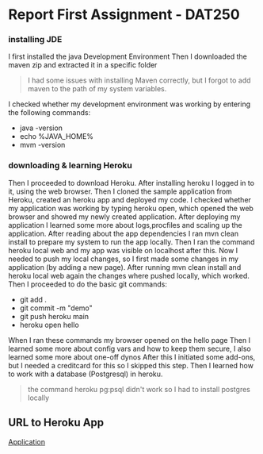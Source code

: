 # Report First Assignment - DAT250
### installing JDE
I first installed the java Development Environment
Then I downloaded the maven zip and extracted it in a specific folder
> I had some issues with installing Maven correctly, but I forgot to add maven to the path of my system variables.

I checked whether my development environment was working by entering the following commands:
* java -version
* echo %JAVA_HOME%
* mvm -version
### downloading & learning Heroku
Then I proceeded to download Heroku.
After installing heroku I logged in to it, using the web browser.
Then I cloned the sample application from Heroku, created an heroku app and deployed my code.
I checked whether my application was working by typing heroku open, which opened the web browser and showed my newly
created application.
After deploying my application I learned some more about logs,procfiles and scaling up the application.
After reading about the app dependencies I ran mvn clean install to prepare my system to run the app locally.
Then I ran the command heroku local web and my app was visible on localhost after this.
Now I needed to push my local changes, so I first made some changes in my application (by adding a new page).
After running mvn clean install and heroku local web again the changes where pushed locally, which worked.
Then I proceeded to do the basic git commands:
* git add .
* git commit -m "demo"
* git push heroku main
* heroku open hello

When I ran these commands my browser opened on the hello page
Then I learned some more about config vars and how to keep them secure, I also learned some more about one-off dynos
After this I initiated some add-ons, but I needed a creditcard for this so I skipped this step.
Then I learned how to work with a database (Postgresql) in heroku.
> the command heroku pg:psql didn't work so I had to install postgres locally
## URL to Heroku App
[Application](https://fierce-inlet-82737.herokuapp.com/)
